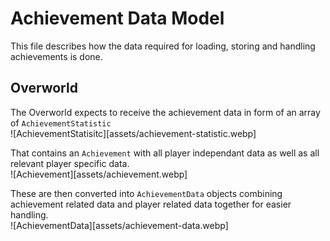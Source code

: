 # Achievement Data Model

This file describes how the data required for loading, storing and handling achievements is done.

## Overworld

The Overworld expects to receive the achievement data in form of an array of `AchievementStatistic`  
![AchievementStatisitc][assets/achievement-statistic.webp]

That contains an `Achievement` with all player independant data as well as all relevant player specific data.  
![Achievement][assets/achievement.webp]

These are then converted into `AchievementData` objects combining achievement related data and player related data together for easier handling.  
![AchievementData][assets/achievement-data.webp]

